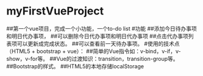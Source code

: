 # myFirstVueProject
##第一个vue项目，完成一个小功能，一个to-do list
#功能
##添加今日待办事项和明日代办事项，
##可以删除今日代办事项和明日代办事项
##点击代办事项列表项可以更新成完成状态。
##可以查看前一天待办事项。
#使用的技术点（HTML5 + bootstrap + vue）：
##简单的Vue指令如：v-bind，v-if，v-show，v-for等。
##Vue的过渡知识：transition，transition-group等。
##Bootstrap的样式。
##HTML5的本地存储localStorage
